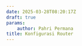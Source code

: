 ```yaml
---
date: 2025-03-28T08:20:17Z
draft: true
params:
	author: Pahri Permana 
title: Konfigurasi Router
---
```


